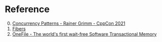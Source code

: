 # Reference

0. [Concurrency Patterns - Rainer Grimm - CppCon 2021](https://www.youtube.com/watch?v=A3DQxZCtKqo)
0. [Fibers](https://github.com/wingo/fibers/wiki/Manual)
0. [OneFile - The world's first wait-free Software Transactional Memory](http://concurrencyfreaks.blogspot.com/2019/04/onefile-worlds-first-wait-free-software.html)

